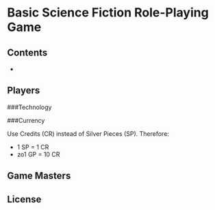 ﻿Basic Science Fiction Role-Playing Game
=======================================



Contents
--------

* []()



Players
-------

###Technology

###Currency

Use Credits (CR) instead of Silver Pieces (SP). Therefore:

* 1 SP = 1 CR
* zo1 GP = 10 CR



Game Masters
------------



License
-------

